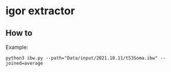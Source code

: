 # igor extractor 


## How to

Example:
```
python3 ibw.py --path="Data/input/2021.10.11/t53Soma.ibw" --joined=average

```


